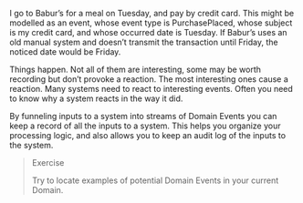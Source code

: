 I go to Babur’s for a meal on Tuesday, and pay by credit card. This might be modelled as an event, whose event type is PurchasePlaced, whose subject is my credit card, and whose occurred date is Tuesday. If Babur’s uses an old manual system and doesn’t transmit the transaction until Friday, the noticed date would be Friday.

Things happen. Not all of them are interesting, some may be worth recording but don’t provoke a reaction. The most interesting ones cause a reaction. Many systems need to react to interesting events. Often you need to know why a system reacts in the way it did.

By funneling inputs to a system into streams of Domain Events you can keep a record of all the inputs to a system. This helps you organize your processing logic, and also allows you to keep an audit log of the inputs to the system.



> Exercise
>
> Try to locate examples of potential Domain Events in your current Domain.



